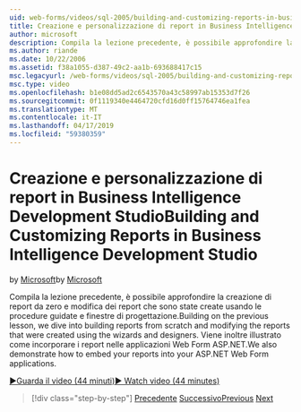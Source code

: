 ```yaml
---
uid: web-forms/videos/sql-2005/building-and-customizing-reports-in-business-intelligence-development-studio
title: Creazione e personalizzazione di report in Business Intelligence Development Studio | Microsoft Docs
author: microsoft
description: Compila la lezione precedente, è possibile approfondire la creazione di report da zero e modifica dei report che sono state create usando le procedure guidate e finestre di progettazione. Abbiamo un...
ms.author: riande
ms.date: 10/22/2006
ms.assetid: f38a1055-d387-49c2-aa1b-693688417c15
msc.legacyurl: /web-forms/videos/sql-2005/building-and-customizing-reports-in-business-intelligence-development-studio
msc.type: video
ms.openlocfilehash: b1e08dd5ad2c6543570a43c58997ab15353d7f26
ms.sourcegitcommit: 0f1119340e4464720cfd16d0ff15764746ea1fea
ms.translationtype: MT
ms.contentlocale: it-IT
ms.lasthandoff: 04/17/2019
ms.locfileid: "59380359"
---
```

# <a name="building-and-customizing-reports-in-business-intelligence-development-studio"></a><span data-ttu-id="39d93-104">Creazione e personalizzazione di report in Business Intelligence Development Studio</span><span class="sxs-lookup"><span data-stu-id="39d93-104">Building and Customizing Reports in Business Intelligence Development Studio</span></span>

<span data-ttu-id="39d93-105">by [Microsoft](https://github.com/microsoft)</span><span class="sxs-lookup"><span data-stu-id="39d93-105">by [Microsoft](https://github.com/microsoft)</span></span>

<span data-ttu-id="39d93-106">Compila la lezione precedente, è possibile approfondire la creazione di report da zero e modifica dei report che sono state create usando le procedure guidate e finestre di progettazione.</span><span class="sxs-lookup"><span data-stu-id="39d93-106">Building on the previous lesson, we dive into building reports from scratch and modifying the reports that were created using the wizards and designers.</span></span> <span data-ttu-id="39d93-107">Viene inoltre illustrato come incorporare i report nelle applicazioni Web Form ASP.NET.</span><span class="sxs-lookup"><span data-stu-id="39d93-107">We also demonstrate how to embed your reports into your ASP.NET Web Form applications.</span></span>

[<span data-ttu-id="39d93-108">&#9654;Guarda il video (44 minuti)</span><span class="sxs-lookup"><span data-stu-id="39d93-108">&#9654; Watch video (44 minutes)</span></span>](https://channel9.msdn.com/Blogs/ASP-NET-Site-Videos/building-and-customizing-reports-in-business-intelligence-development-studio)

> [!div class="step-by-step"]
> <span data-ttu-id="39d93-109">[Precedente](getting-started-with-reporting-services.md)
> [Successivo](creating-and-using-stored-procedures.md)</span><span class="sxs-lookup"><span data-stu-id="39d93-109">[Previous](getting-started-with-reporting-services.md)
[Next](creating-and-using-stored-procedures.md)</span></span>

